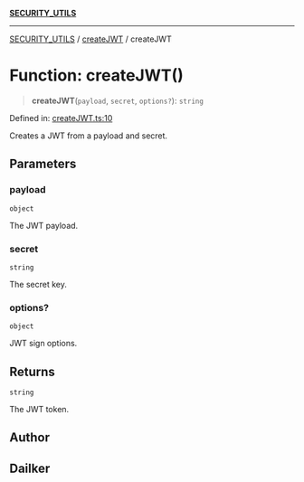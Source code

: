 [**SECURITY_UTILS**](../../README.md)

***

[SECURITY_UTILS](../../README.md) / [createJWT](../README.md) / createJWT

# Function: createJWT()

> **createJWT**(`payload`, `secret`, `options?`): `string`

Defined in: [createJWT.ts:10](https://github.com/dailker/everyutil-js/blob/b3e269da55b7d96c15eb37e98c5c4f6b94f05f6f/src/security/createJWT.ts#L10)

Creates a JWT from a payload and secret.

## Parameters

### payload

`object`

The JWT payload.

### secret

`string`

The secret key.

### options?

`object`

JWT sign options.

## Returns

`string`

The JWT token.

## Author

## Dailker
